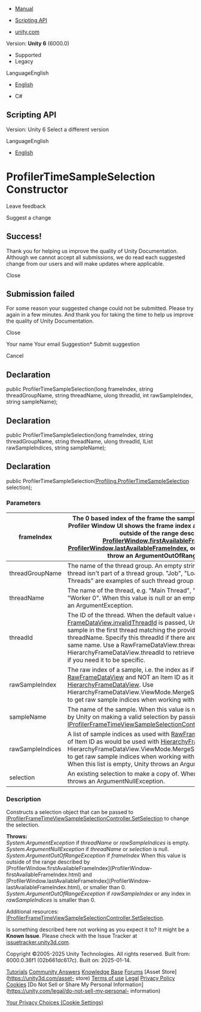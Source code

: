 [ ]()

  * [Manual](../Manual/index.html)
  * [Scripting API](../ScriptReference/index.html)

  * [unity.com](https://unity.com/)

Version: **Unity 6** (6000.0)

  * Supported
  * Legacy

LanguageEnglish

  * [English]()

  * C#

[ ](https://docs.unity3d.com)

## Scripting API

Version: Unity 6 Select a different version

LanguageEnglish

  * [English]()

# ProfilerTimeSampleSelection Constructor

Leave feedback

Suggest a change

## Success!

Thank you for helping us improve the quality of Unity Documentation. Although
we cannot accept all submissions, we do read each suggested change from our
users and will make updates where applicable.

Close

## Submission failed

For some reason your suggested change could not be submitted. Please <a>try
again</a> in a few minutes. And thank you for taking the time to help us
improve the quality of Unity Documentation.

Close

Your name Your email Suggestion* Submit suggestion

Cancel

[ ]()

## Declaration

public ProfilerTimeSampleSelection(long frameIndex, string threadGroupName,
string threadName, ulong threadId, int rawSampleIndex, string sampleName);

## Declaration

public ProfilerTimeSampleSelection(long frameIndex, string threadGroupName,
string threadName, ulong threadId, IList<int> rawSampleIndices, string
sampleName);

## Declaration

public
ProfilerTimeSampleSelection([Profiling.ProfilerTimeSampleSelection](Profiling.ProfilerTimeSampleSelection.html)
selection);

### Parameters

frameIndex | The 0 based index of the frame the sample exists in. Note that the Profiler Window UI shows the frame index as n+1. When this value is outside of the range described by [ProfilerWindow.firstAvailableFrameIndex](ProfilerWindow-firstAvailableFrameIndex.html) and [ProfilerWindow.lastAvailableFrameIndex](ProfilerWindow-lastAvailableFrameIndex.html), or smaller than 0, Unity will throw an ArgumentOutOfRangeException.  
---|---  
threadGroupName | The name of the thread group. An empty string, which means the thread isn't part of a thread group. "Job", "Loading" and "Scripting Threads" are examples of such thread group names.  
threadName | The name of the thread, e.g. "Main Thread", "Render Thread" or "Worker 0". When this value is null or an empty string, Unity will throw an ArgumentException.  
threadId | The ID of the thread. When the default value of [FrameDataView.invalidThreadId](Profiling.FrameDataView-invalidThreadId.html) is passed, Unity searches for the sample in the first thread matching the provided threadGroupName and threadName. Specify this threadId if there are multiple threads with the same name. Use a RawFrameDataView.threadId or HierarchyFrameDataView.threadId to retrieve the ID to a specific thread, if you need it to be specific.  
rawSampleIndex | The raw index of a sample, i.e. the index as if would be used with [RawFrameDataView](Profiling.RawFrameDataView.html) and NOT an Item ID as it would be used with [HierarchyFrameDataView](Profiling.HierarchyFrameDataView.html). Use HierarchyFrameDataView.ViewMode.MergeSamplesWithTheSameName to get raw sample indices when working with [HierarchyFrameDataView](Profiling.HierarchyFrameDataView.html).  
sampleName | The name of the sample. When this value is null or empty, it will be filled by Unity on making a valid selection by passing this object to [IProfilerFrameTimeViewSampleSelectionController.SetSelection](Profiling.IProfilerFrameTimeViewSampleSelectionController.SetSelection.html).  
rawSampleIndices | A list of sample indices as used with [RawFrameDataView](Profiling.RawFrameDataView.html) and NOT a list of Item ID as would be used with [HierarchyFrameDataView](Profiling.HierarchyFrameDataView.html). Use HierarchyFrameDataView.ViewMode.MergeSamplesWithTheSameName to get raw sample indices when working with [HierarchyFrameDataView](Profiling.HierarchyFrameDataView.html). When this list is empty, Unity throws an ArgumentException.  
selection | An existing selection to make a copy of. When this value is null, Unity throws an ArgumentNullException.  
  
### Description

Constructs a selection object that can be passed to
[IProfilerFrameTimeViewSampleSelectionController.SetSelection](Profiling.IProfilerFrameTimeViewSampleSelectionController.SetSelection.html)
to change the selection.

**Throws:**  
_System.ArgumentException_ if _threadName_ or _rawSampleIndices_ is empty.
_System.ArgumentNullException_ if _threadName_ or _selection_ is null.
_System.ArgumentOutOfRangeException_ if _frameIndex_ When this value is
outside of the range described by
[ProfilerWindow.firstAvailableFrameIndex](ProfilerWindow-
firstAvailableFrameIndex.html) and
[ProfilerWindow.lastAvailableFrameIndex](ProfilerWindow-
lastAvailableFrameIndex.html), or smaller than 0.
_System.ArgumentOutOfRangeException_ if _rawSampleIndex_ or any index in
_rawSampleIndices_ is smaller than 0.  
  
Additional resources:
[IProfilerFrameTimeViewSampleSelectionController.SetSelection](Profiling.IProfilerFrameTimeViewSampleSelectionController.SetSelection.html).

Is something described here not working as you expect it to? It might be a
**Known Issue**. Please check with the Issue Tracker at
[issuetracker.unity3d.com](https://issuetracker.unity3d.com).

Copyright ©2005-2025 Unity Technologies. All rights reserved. Built from:
6000.0.36f1 (02b661dc617c). Built on: 2025-01-14.

[Tutorials](https://unity3d.com/learn) [Community
Answers](https://answers.unity3d.com) [Knowledge
Base](https://support.unity3d.com/hc/en-us)
[Forums](https://forum.unity3d.com) [Asset Store](https://unity3d.com/asset-
store) [Terms of use](https://docs.unity3d.com/Manual/TermsOfUse.html)
[Legal](https://unity.com/legal) [Privacy
Policy](https://unity.com/legal/privacy-policy)
[Cookies](https://unity.com/legal/cookie-policy) [Do Not Sell or Share My
Personal Information](https://unity.com/legal/do-not-sell-my-personal-
information)

[Your Privacy Choices (Cookie Settings)](javascript:void\(0\);)

